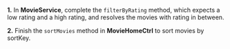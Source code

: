 **1.** In **MovieService**, complete the `filterByRating` method, which expects a low rating and a high rating, and resolves the movies 
with rating in between.

**2.** Finish the `sortMovies` method in **MovieHomeCtrl** to sort movies by sortKey.